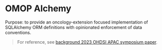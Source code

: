 # OMOP Alchemy

Purpose: to provide an oncology-extension focused implementation of SQLAlchemy ORM definitions with opinionated enforcement of data conventions.

> For reference, see [background 2023 OHDSI APAC symposium paper](https://github.com/AustralianCancerDataNetwork/OMOP_Alchemy/blob/main/notebooks/ORMforResearchReadyData_APAC2023.pdf).